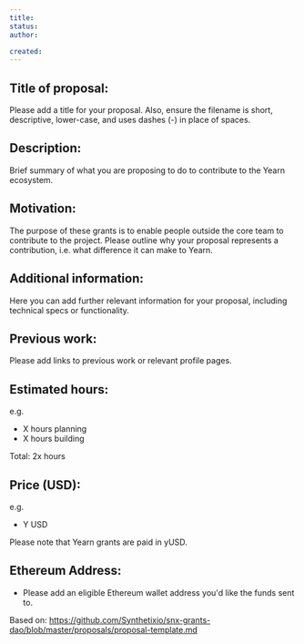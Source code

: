 ```yaml
---
title: 
status: 
author: 

created: 
---
```


<!-- To submit a proposal, fork the yfi-grants repo and copy this file to use it as a template. DO NOT edit this file directly — if you do, your proposal will not be merged)-->

## Title of proposal: 
Please add a title for your proposal. Also, ensure the filename is short, descriptive, lower-case, and uses dashes (-) in place of spaces. 

## Description: 
Brief summary of what you are proposing to do to contribute to the Yearn ecosystem. 

## Motivation: 
The purpose of these grants is to enable people outside the core team to contribute to the project. 
Please outline why your proposal represents a contribution, i.e. what difference it can make to Yearn. 

## Additional information: 
Here you can add further relevant information for your proposal, including technical specs or functionality. 

## Previous work: 
Please add links to previous work or relevant profile pages. 

## Estimated hours: 
e.g. 
- X hours planning
- X hours building

Total: 2x hours

## Price (USD): 
e.g. 
- Y USD 

Please note that Yearn grants are paid in yUSD.  

## Ethereum Address: 
- Please add an eligible Ethereum wallet address you'd like the funds sent to. 


Based on: https://github.com/Synthetixio/snx-grants-dao/blob/master/proposals/proposal-template.md
